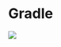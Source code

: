 # Gradle

[![](https://jitpack.io/v/zj565061763/compose-dialog-view.svg)](https://jitpack.io/#zj565061763/compose-dialog-view)